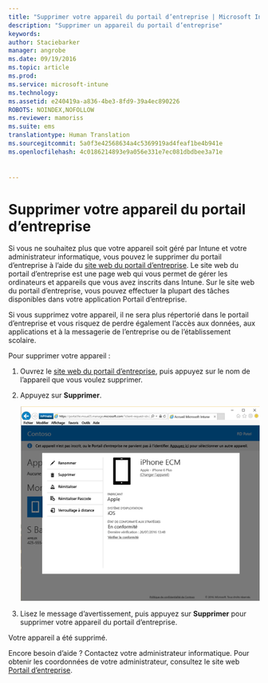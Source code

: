 ```yaml
---
title: "Supprimer votre appareil du portail d’entreprise | Microsoft Intune"
description: "Supprimer un appareil du portail d’entreprise"
keywords: 
author: Staciebarker
manager: angrobe
ms.date: 09/19/2016
ms.topic: article
ms.prod: 
ms.service: microsoft-intune
ms.technology: 
ms.assetid: e240419a-a836-4be3-8fd9-39a4ec890226
ROBOTS: NOINDEX,NOFOLLOW
ms.reviewer: mamoriss
ms.suite: ems
translationtype: Human Translation
ms.sourcegitcommit: 5a0f3e42568634a4c5369919ad4feaf1be4b941e
ms.openlocfilehash: 4c0186214893e9a056e331e7ec081dbdbee3a71e


---
```



# Supprimer votre appareil du portail d’entreprise

Si vous ne souhaitez plus que votre appareil soit géré par Intune et votre administrateur informatique, vous pouvez le supprimer du portail d’entreprise à l’aide du [site web du portail d’entreprise](http://portal.manage.microsoft.com). Le site web du portail d’entreprise est une page web qui vous permet de gérer les ordinateurs et appareils que vous avez inscrits dans Intune. Sur le site web du portail d’entreprise, vous pouvez effectuer la plupart des tâches disponibles dans votre application Portail d’entreprise.

Si vous supprimez votre appareil, il ne sera plus répertorié dans le portail d’entreprise et vous risquez de perdre également l’accès aux données, aux applications et à la messagerie de l’entreprise ou de l’établissement scolaire.

Pour supprimer votre appareil :

1.  Ouvrez le [site web du portail d’entreprise](http://portal.manage.microsoft.com), puis appuyez sur le nom de l’appareil que vous voulez supprimer.

2.  Appuyez sur **Supprimer**.

    ![Supprimer l’option d’appareil sur le site web du portail d’entreprise](./media/iwp-screen-with-all-options.png)

3. Lisez le message d’avertissement, puis appuyez sur **Supprimer** pour supprimer votre appareil du portail d’entreprise.

Votre appareil a été supprimé.

Encore besoin d’aide ? Contactez votre administrateur informatique. Pour obtenir les coordonnées de votre administrateur, consultez le site web [Portail d’entreprise](http://portal.manage.microsoft.com).



<!--HONumber=Oct16_HO2-->


